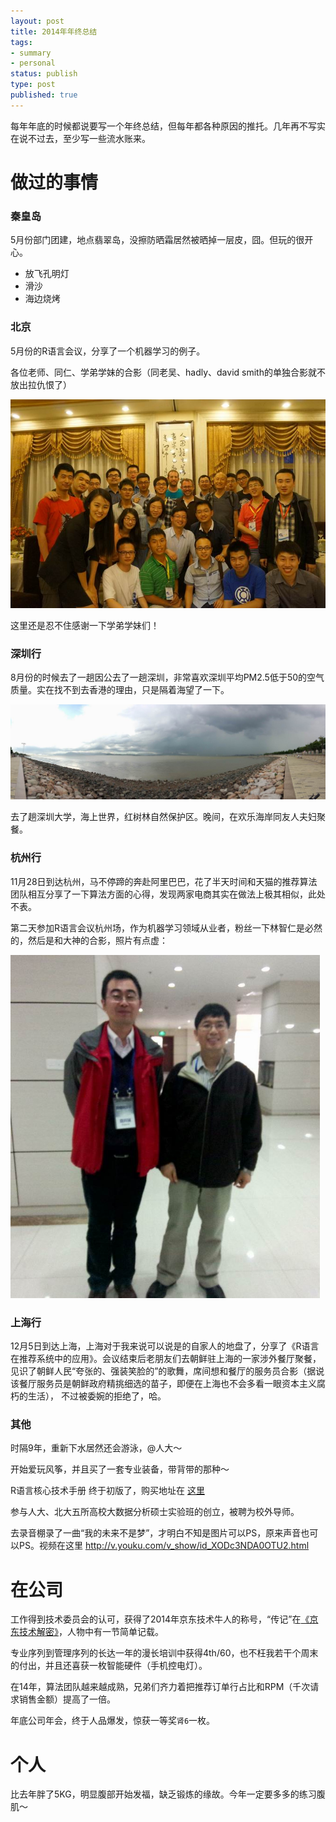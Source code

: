 ```yaml
--- 
layout: post
title: 2014年年终总结
tags: 
- summary
- personal
status: publish
type: post
published: true
---
```


每年年底的时候都说要写一个年终总结，但每年都各种原因的推托。几年再不写实在说不过去，至少写一些流水账来。


# 做过的事情


### 秦皇岛

5月份部门团建，地点翡翠岛，没擦防晒霜居然被晒掉一层皮，囧。但玩的很开心。

- 放飞孔明灯
- 滑沙
- 海边烧烤

### 北京

5月份的R语言会议，分享了一个机器学习的例子。

各位老师、同仁、学弟学妹的合影（同老吴、hadly、david smith的单独合影就不放出拉仇恨了）

<img src="/upload/pic/R2014-beijing.JPG"/>

这里还是忍不住感谢一下学弟学妹们！

### 深圳行

8月份的时候去了一趟因公去了一趟深圳，非常喜欢深圳平均PM2.5低于50的空气质量。实在找不到去香港的理由，只是隔着海望了一下。

<img src="/upload/pic/Shenzhen.jpg"/>

去了趟深圳大学，海上世界，红树林自然保护区。晚间，在欢乐海岸同友人夫妇聚餐。

### 杭州行

11月28日到达杭州，马不停蹄的奔赴阿里巴巴，花了半天时间和天猫的推荐算法团队相互分享了一下算法方面的心得，发现两家电商其实在做法上极其相似，此处不表。

第二天参加R语言会议杭州场，作为机器学习领域从业者，粉丝一下林智仁是必然的，然后是和大神的合影，照片有点虚：

<img width="495" height="549" src="/upload/pic/35151.jpg"/>

### 上海行

12月5日到达上海，上海对于我来说可以说是的自家人的地盘了，分享了《R语言在推荐系统中的应用》。会议结束后老朋友们去朝鲜驻上海的一家涉外餐厅聚餐，
见识了朝鲜人民“夸张的、强装笑脸的”的歌舞，席间想和餐厅的服务员合影（据说该餐厅服务员是朝鲜政府精挑细选的苗子，即便在上海也不会多看一眼资本主义腐朽的生活），
不过被委婉的拒绝了，哈。

### 其他

时隔9年，重新下水居然还会游泳，@人大～

开始爱玩风筝，并且买了一套专业装备，带背带的那种～

R语言核心技术手册 终于初版了，购买地址在 [这里]([http://item.jd.com/11520666.html)

参与人大、北大五所高校大数据分析硕士实验班的创立，被聘为校外导师。

去录音棚录了一曲“我的未来不是梦”，才明白不知是图片可以PS，原来声音也可以PS。视频在这里 http://v.youku.com/v_show/id_XODc3NDA0OTU2.html

# 在公司

工作得到技术委员会的认可，获得了2014年京东技术牛人的称号，“传记”在[《京东技术解密》](http://item.jd.com/11579054.html)，人物中有一节简单记载。

专业序列到管理序列的长达一年的漫长培训中获得4th/60，也不枉我若干个周末的付出，并且还喜获一枚智能硬件（手机控电灯）。

在14年，算法团队越来越成熟，兄弟们齐力着把推荐订单行占比和RPM（千次请求销售金额）提高了一倍。

年底公司年会，终于人品爆发，惊获一等奖`肾6`一枚。

# 个人

比去年胖了5KG，明显腹部开始发福，缺乏锻炼的缘故。今年一定要多多的练习腹肌～
